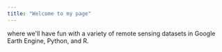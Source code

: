 ```yaml
---
title: "Welcome to my page"
---
```

where we'll have fun with a variety of remote sensing datasets in Google Earth Engine, Python, and R.
